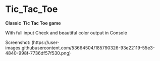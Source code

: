# Tic_Tac_Toe
<p><strong>Classic &nbsp;Tic Tac Toe game</strong></p>
<p>With full input Check and beautiful color output in Console</p>
Screenshot: (https://user-images.githubusercontent.com/53664504/185790326-93e22119-55e3-4840-998f-7736df57f530.png)
